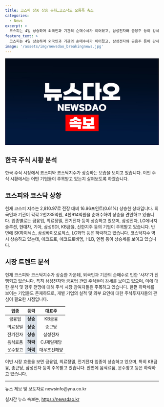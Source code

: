 ```yaml
---
title: 코스피 장중 상승 둔화…코스닥도 오름폭 축소
categories:
  - News
excerpt: >
  코스피는 4일 상승하며 외국인과 기관의 순매수세가 이어졌고, 삼성전자와 금융주 등이 강세를 보였으나 SK하이닉스 등이 하락했다. 코스닥지수도 상승하며 HLB 등이 강세를 보였고, 에코프로 등이 상승했으나 알테오젠 등은 하락했다. 장중 오름폭은 줄어들었으나 시황은 안정적인 모습을 보이고 있다.
feature_text: >
  코스피는 4일 상승하며 외국인과 기관의 순매수세가 이어졌고, 삼성전자와 금융주 등이 강세를 보였으나 SK하이닉스 등이 하락했다. 코스닥지수도 상승하며 HLB 등이 강세를 보였고, 에코프로 등이 상승했으나 알테오젠 등은 하락했다. 장중 오름폭은 줄어들었으나 시황은 안정적인 모습을 보이고 있다.
image: '/assets/img/newsdao_breakingnews.jpg'
---
```


<p><img src="/assets/img/newsdao_breakingnews.jpg" alt="firstkoreanews 속보" /></p>

<h2 data-ke-size="size26">한국 주식 시황 분석</h2>

<p data-ke-size="size16">한국 주식 시장에서 코스피와 코스닥지수가 상승하는 모습을 보이고 있습니다. 이번 주식 시황에서는 어떤 기업들이 주목받고 있는지 살펴보도록 하겠습니다.</p>

<h2 data-ke-size="size24">코스피와 코스닥 상황</h2>

<p data-ke-size="size16">현재 코스피 지수는 2,810.97로 전장 대비 16.96포인트(0.61%) 상승한 상태입니다. 외국인과 기관이 각각 2천235억원, 4천914억원을 순매수하여 상승을 견인하고 있습니다. 업종별로는 금융업, 의료정밀, 전기전자 등이 상승하고 있으며, 삼성전자, LG에너지솔루션, 현대차, 기아, 삼성SDI, KB금융, 신한지주 등의 기업이 주목받고 있습니다. 반면에 SK하이닉스, 삼성바이오로직스, LG화학 등은 하락하고 있습니다. 코스닥지수 역시 상승하고 있는데, 에코프로, 에코프로비엠, HLB, 엔켐 등이 상승세를 보이고 있습니다.</p>

<h2 data-ke-size="size24">시장 트렌드 분석</h2>

<p data-ke-size="size16">현재 코스피와 코스닥지수가 상승한 가운데, 외국인과 기관의 순매수로 인한 '사자'가 진행되고 있습니다. 특히 삼성전자와 금융업 관련 주식들이 강세를 보이고 있으며, 이에 대한 분석 및 향후 전망에 대해 주식 시장 참여자들은 주목하고 있습니다. 한편 하락세를 보이는 기업들도 존재하므로, 개별 기업의 실적 및 외부 요인에 대한 주식투자자들의 관심이 필요한 시점입니다.</p>

<table>
<thead>
    <tr>
        <th style="text-align: center;">업종</th>
        <th style="text-align: center;">등락</th>
        <th style="text-align: center;">대표주</th>
    </tr>
</thead>
<tbody>
    <tr>
        <td style="text-align: center;">금융업</td>
        <td style="text-align: center; background-color: #21538527;"><b>상승</b></td>
        <td style="text-align: center;">KB금융</td>
    </tr>
    <tr>
        <td style="text-align: center;">의료정밀</td>
        <td style="text-align: center; background-color: #21538527;"><b>상승</b></td>
        <td style="text-align: center;">종근당</td>
    </tr>
    <tr>
        <td style="text-align: center;">전기전자</td>
        <td style="text-align: center; background-color: #21538527;"><b>상승</b></td>
        <td style="text-align: center;">삼성전자</td>
    </tr>
    <tr>
        <td style="text-align: center;">음식료품</td>
        <td style="text-align: center; background-color: #21538527;"><b>하락</b></td>
        <td style="text-align: center;">CJ제일제당</td>
    </tr>
    <tr>
        <td style="text-align: center;">운수창고</td>
        <td style="text-align: center; background-color: #21538527;"><b>하락</b></td>
        <td style="text-align: center;">대우조선해양</td>
    </tr>
</tbody>
</table>

<p data-ke-size="size16">이번 시장 흐름을 보면 금융업, 의료정밀, 전기전자 업종이 상승하고 있으며, 특히 KB금융, 종근당, 삼성전자 등이 주목받고 있습니다. 반면에 음식료품, 운수창고 등은 하락하고 있습니다.</p>

<hr>

<p data-ke-size="size16">뉴스 제보 및 보도자료 newsinfo@yna.co.kr</p>
실시간 뉴스 속보는, <a href="https://newsdao.kr" rel="dofollow">https://newsdao.kr</a>


